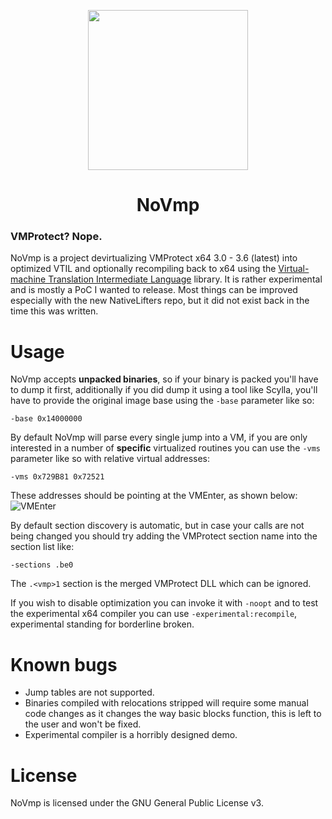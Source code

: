 <p align="center">

  <a href="https://www.vtil.org/">
    <img width="256" heigth="256" src="https://i.imgur.com/5yt7EsH.png">
  </a>  

  <h1 align="center">NoVmp</h1>
</p>

### VMProtect? Nope.
NoVmp is a project devirtualizing VMProtect x64 3.0 - 3.6 (latest) into optimized VTIL and optionally recompiling back to x64 using the [Virtual-machine Translation Intermediate Language](https://github.com/vtil-project/VTIL-Core) library. It is rather experimental and is mostly a PoC I wanted to release. Most things can be improved especially with the new NativeLifters repo, but it did not exist back in the time this was written.

# Usage
NoVmp  accepts **unpacked binaries**, so if your binary is packed you'll have to dump it first, additionally if you did dump it using a tool like Scylla, you'll have to provide the original image base using the `-base` parameter like so:

`-base 0x14000000` 

By default NoVmp will parse every single jump into a VM, if you are only interested in a number of **specific** virtualized routines you can use the `-vms` parameter like so with relative virtual addresses:

`-vms 0x729B81 0x72521`

These addresses should be pointing at the VMEnter, as shown below:
![VMEnter](https://i.imgur.com/oIrgvVh.png)

By default section discovery is automatic, but in case your calls are not being changed you should try adding the VMProtect section name into the section list like:

`-sections .be0`

The `.<vmp>1` section is the merged VMProtect DLL which can be ignored.

If you wish to disable optimization you can invoke it with `-noopt` and to test the experimental x64 compiler you can use `-experimental:recompile`, experimental standing for borderline broken.

# Known bugs
- Jump tables are not supported.
- Binaries compiled with relocations stripped will require some manual code changes as it changes the way basic blocks function, this is left to the user and won't be fixed.
- Experimental compiler is a horribly designed demo.

# License
NoVmp is licensed under the GNU General Public License v3.
